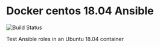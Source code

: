 # Docker centos 18.04 Ansible

![Build Status](https://github.com/dovry/docker_ubuntu18_ansible/workflows/Basic%20build%20and%20push%20to%20Docker%20hub/badge.svg)

Test Ansible roles in an Ubuntu 18.04 container
